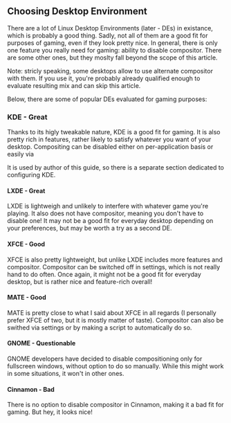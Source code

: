 ## Choosing Desktop Environment

There are a lot of Linux Desktop Environments (later - DEs) in existance, which is probably a good thing. Sadly, not all of them are a good fit for purposes of gaming, even if they look pretty nice. In general, there is only one feature you really need for gaming: ability to disable compositor. There are some other ones, but they moslty fall beyond the scope of this article.

Note: stricly speaking, some desktops allow to use alternate compositor with them. If you use it, you're probably already qualified enough to evaluate resulting mix and can skip this article.

Below, there are some of popular DEs evaluated for gaming purposes:

### KDE - Great

Thanks to its higly tweakable nature, KDE is a good fit for gaming. It is also pretty rich in features, rather likely to satisfy whatever you want of your desktop. Compositing can be disabled either on per-application basis or easily via

It is used by author of this guide, so there is a separate section dedicated to configuring KDE.

#### LXDE - Great

LXDE is lightweigh and unlikely to interfere with whatever game you're playing. It also does not have compositor, meaning you don't have to disable one! It may not be a good fit for everyday desktop depending on your preferences, but may be worth a try as a second DE.

#### XFCE - Good

XFCE is also pretty lightweight, but unlike LXDE includes more features and compositor. Compositor can be switched off in settings, which is not really hand to do often. Once again, it might not be a good fit for everyday desktop, but is rather nice and feature-rich overall!

#### MATE - Good

MATE is pretty close to what I said about XFCE in all regards (I personally prefer XFCE of two, but it is mostly matter of taste). Compositor can also be swithed via settings or by making a script to automatically do so.

#### GNOME - Questionable

GNOME developers have decided to disable compositioning only for fullscreen windows, without option to do so manually. While this might work in some situations, it won't in other ones.

#### Cinnamon - Bad

There is no option to disable compositor in Cinnamon, making it a bad fit for gaming. But hey, it looks nice!
